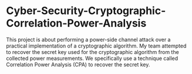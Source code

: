 # Cyber-Security-Cryptographic-Correlation-Power-Analysis
This project is about performing a power-side channel attack over a practical implementation of a cryptographic algorithm.  My team attempted to recover the secret key used for the cryptographic algorithm from the collected power measurements. We specifically use a technique called Correlation Power Analysis (CPA) to recover the secret key.
